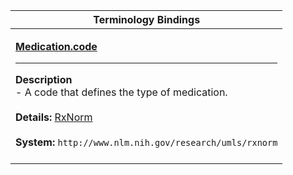 |Terminology Bindings|
|---|
|<p>**[Medication.code](http://hl7.org/fhir/DSTU2/medication-definitions.html#Medication.code)**<hr>**Description**<br>- A code that defines the type of medication.<br><br>**Details:** [RxNorm](http://hl7.org/fhir/dstu2/rxnorm.html)<br><br>**System:** `http://www.nlm.nih.gov/research/umls/rxnorm`<br><br>|
